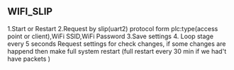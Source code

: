 WIFI_SLIP 
---------
1.Start or Restart
2.Request by slip(uart2) protocol form plc:type(access point or client),WiFi SSID,WiFi Password
3.Save settings
4. Loop stage every 5 seconds
    Request settings for check changes, if some changes are happend then make full system restart
    (full restart every 30 min if we had't have packets )
    
